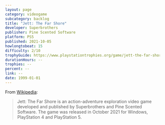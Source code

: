 ```yaml
---
layout: page
category: videogame
subcategory: backlog
title: "Jett: The Far Shore"
developer: Superbrothers
publisher: Pine Scented Software
platform: PS5
published: 2021-10-05
howlongtobeat: 15
difficulty: 2/10
trophyGuide: https://www.playstationtrophies.org/game/jett-the-far-shore/guide/
durationHours: --
trophies: --
percent: --
link: --
date: 1999-01-01
---
```


From [Wikipedia](https://en.wikipedia.org/wiki/Jett:_The_Far_Shore):

> Jett: The Far Shore is an action-adventure exploration video game developed and published by Superbrothers and Pine Scented Software. The game was released in October 2021 for Windows, PlayStation 4 and PlayStation 5.
